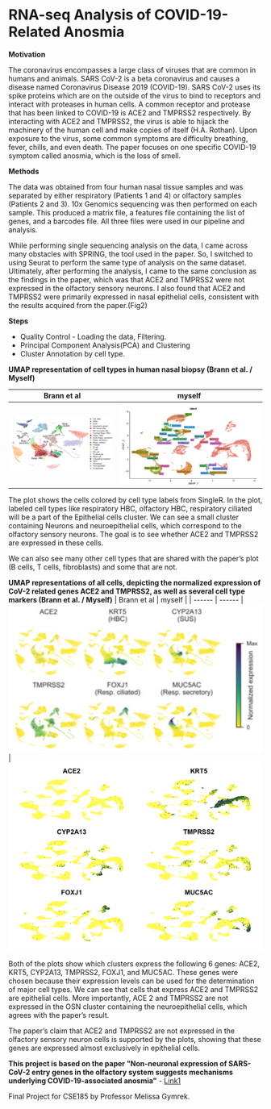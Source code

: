 
# RNA-seq Analysis of COVID-19-Related Anosmia

**Motivation**

The coronavirus encompasses a large class of viruses that are common in humans and animals. SARS CoV-2 is a beta coronavirus and causes a disease named Coronavirus Disease 2019 (COVID-19). SARS CoV-2 uses its spike proteins which are on the outside of the virus to bind to receptors and interact with proteases in human cells. A common receptor and protease that has been linked to COVID-19 is ACE2 and TMPRSS2 respectively. By interacting with ACE2 and TMPRSS2, the virus is able to hijack the machinery of the human cell and make copies of itself (H.A. Rothan). Upon exposure to the virus, some common symptoms are difficulty breathing, fever, chills, and even death. The paper focuses on one specific COVID-19 symptom called anosmia, which is the loss of smell.

**Methods**

The data was obtained from four human nasal tissue samples and was separated by either respiratory (Patients 1 and 4) or olfactory samples (Patients 2 and 3). 10x Genomics sequencing was then performed on each sample. This produced a matrix file, a features file containing the list of genes, and a barcodes file. All three files were used in our pipeline and analysis.

While performing single sequencing analysis on the data, I came across many obstacles with SPRING, the tool used in the paper. So, I switched to using Seurat to perform the same type of analysis on the same dataset. Ultimately, after performing the analysis, I came to the same conclusion as the findings in the paper, which was that ACE2 and TMPRSS2 were not expressed in the olfactory sensory neurons. I also found that ACE2 and TMPRSS2 were primarily expressed in nasal epithelial cells, consistent with the results acquired from the paper.(Fig2)

**Steps**

- Quality Control - Loading the data, Filtering.
- Principal Component Analysis(PCA) and Clustering
- Cluster Annotation by cell type.

**UMAP representation of cell types in human nasal biopsy (Brann et al. / Myself)**

| Brann et al | myself |
| ------ | ------ |
![](https://github.com/AmitElia/Projects/blob/main/Data%20Analysis/RNA-seq%20Analysis%20of%20COVID-19-Related%20Anosmia/plots/Screenshot%202024-12-17%20180916.png)  |  ![](https://github.com/AmitElia/Projects/blob/main/Data%20Analysis/RNA-seq%20Analysis%20of%20COVID-19-Related%20Anosmia/plots/Screenshot%202024-12-17%20182136.png)

The plot shows the cells colored by cell type labels from SingleR. In the plot, labeled cell types like respiratory HBC, olfactory HBC, respiratory ciliated will be a part of the Epithelial cells cluster. We can see a small cluster containing Neurons and neuroepithelial cells, which correspond to the olfactory sensory neurons. The goal is to see whether ACE2 and TMPRSS2 are expressed in these cells.

We can also see many other cell types that are shared with the paper’s plot (B cells, T cells, fibroblasts) and some that are not.


**UMAP representations of all cells, depicting the normalized expression of CoV-2 related genes ACE2 and TMPRSS2, as well as several cell type markers (Brann et al. / Myself)**
| Brann et al | myself |
| ------ | ------ |
![](https://github.com/AmitElia/Projects/blob/main/Data%20Analysis/RNA-seq%20Analysis%20of%20COVID-19-Related%20Anosmia/plots/Screenshot%202024-12-17%20180950.png)  |  ![](https://github.com/AmitElia/Projects/blob/main/Data%20Analysis/RNA-seq%20Analysis%20of%20COVID-19-Related%20Anosmia/plots/Screenshot%202024-12-17%20182149.png)

Both of the plots show which clusters express the following 6 genes: ACE2, KRT5, CYP2A13, TMPRSS2, FOXJ1, and MUC5AC. These genes were chosen because their expression levels can be used for the determination of major cell types. We can see that cells that express ACE2 and TMPRSS2 are epithelial cells. More importantly, ACE 2 and TMPRSS2 are not expressed in the OSN cluster containing the neuroepithelial cells, which agrees with the paper’s result.

The paper’s claim that ACE2 and TMPRSS2 are not expressed in the olfactory sensory neuron cells is supported by the plots, showing that these genes are expressed almost exclusively in epithelial cells.

**This project is based on the paper "Non-neuronal expression of SARS-CoV-2 entry genes in the olfactory system suggests mechanisms underlying COVID-19-associated anosmia"** - [Link1]

Final Project for CSE185 by Professor Melissa Gymrek.


[//]: # (These are reference links used in the body of this note and get stripped out when the markdown processor does its job. There is no need to format nicely because it shouldn't be seen. Thanks SO - http://stackoverflow.com/questions/4823468/store-comments-in-markdown-syntax)

   [Link1]: <https://pmc.ncbi.nlm.nih.gov/articles/PMC10715684/>
